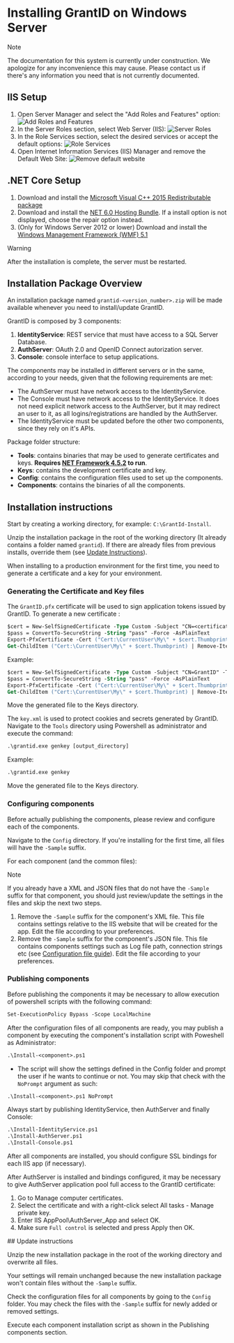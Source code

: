 ﻿# Installing GrantID on Windows Server

> [!NOTE]
> The documentation for this system is currently under construction. We apologize for any inconvenience this may cause. Please
> contact us if there's any information you need that is not currently documented.


## IIS Setup

1. Open Server Manager and select the "Add Roles and Features" option:
![Add Roles and Features](../../../../../images/grant-id/add-roles.png)
1. In the Server Roles section, select Web Server (IIS):
![Server Roles](../../../../../images/grant-id/server-roles.png)
1. In the Role Services section, select the desired services or accept the default options:
![Role Services](../../../../../images/grant-id/role-services.png)
1. Open Internet Information Services (IIS) Manager and remove the Default Web Site:
![Remove default website](../../../../../images/grant-id/remove-default-website.png)


## .NET Core Setup

1. Download and install the <a href="https://www.microsoft.com/en-us/download/details.aspx?id=48145" target="_blank">Microsoft Visual C++ 2015 Redistributable package</a>
1. Download and install the <a href="https://dotnet.microsoft.com/en-us/download/dotnet/thank-you/runtime-aspnetcore-6.0.13-windows-hosting-bundle-installer" target="_blank">NET 6.0 Hosting Bundle</a>.
If a install option is not displayed, choose the repair option instead.
1. (Only for Windows Server 2012 or lower) Download and install the <a href="https://go.microsoft.com/fwlink/?linkid=839516" target="_blank">Windows Management Framework (WMF) 5.1</a>

> [!WARNING]
> After the installation is complete, the server must be restarted.


## Installation Package Overview

An installation package named `grantid-<version_number>.zip` will be made available whenever you need to install/update GrantID.

GrantID is composed by 3 components:

1. **IdentityService**: REST service that must have access to a SQL Server Database.
1. **AuthServer**: OAuth 2.0 and OpenID Connect autorization server.
1. **Console**: console interface to setup applications.

The components may be installed in different servers or in the same, according to your needs, given that the following requirements are met:

* The AuthServer must have network access to the IdentityService.
* The Console must have network access to the IdentityService. It does not need explicit network access to the AuthServer, but it may redirect an user to it, as all logins/registrations are handled by the AuthServer.
* The IdentityService must be updated before the other two components, since they rely on it's APIs.

Package folder structure:

* **Tools**: contains binaries that may be used to generate certificates and keys. **Requires <a href="https://www.microsoft.com/download/details.aspx?id=42642" target="_blank">NET Framework 4.5.2</a> to run**.
* **Keys**: contains the development certificate and key.
* **Config**: contains the configuration files used to set up the components.
* **Components**: contains the binaries of all the components.

## Installation instructions

Start by creating a working directory, for example: `C:\GrantId-Install`.

Unzip the installation package in the root of the working directory (It already contains a folder named `grantid`). If there are already files from previous installs, override them (see [Update Instructions](#update-instructions)).

When installing to a production environment for the first time, you need to generate a certificate and a key for your environment. 

### Generating the Certificate and Key files

The `GrantID.pfx` certificate will be used to sign application tokens issued by GrantID. To generate a new certificate :

```ps
$cert = New-SelfSignedCertificate -Type Custom -Subject "CN=<certificate_name>" -TextExtension @("2.5.29.37={text}1.3.6.1.5.5.7.3.2,1.3.6.1.5.5.7.3.1") -KeyUsage DigitalSignature, KeyEncipherment -KeyAlgorithm RSA -KeyLength 4096 -CertStoreLocation "Cert:\CurrentUser\My" -NotAfter (Get-Date).AddYears(100).AddHours(-5)
$pass = ConvertTo-SecureString -String "pass" -Force -AsPlainText
Export-PfxCertificate -Cert ("Cert:\CurrentUser\My\" + $cert.Thumbprint) -Password $pass -FilePath .\GrantId.pfx
Get-ChildItem ("Cert:\CurrentUser\My\" + $cert.Thumbprint) | Remove-Item
```

   Example:

```ps
$cert = New-SelfSignedCertificate -Type Custom -Subject "CN=GrantID" -TextExtension @("2.5.29.37={text}1.3.6.1.5.5.7.3.2,1.3.6.1.5.5.7.3.1") -KeyUsage DigitalSignature, KeyEncipherment -KeyAlgorithm RSA -KeyLength 4096 -CertStoreLocation "Cert:\CurrentUser\My" -NotAfter (Get-Date).AddYears(100).AddHours(-5)
$pass = ConvertTo-SecureString -String "pass" -Force -AsPlainText
Export-PfxCertificate -Cert ("Cert:\CurrentUser\My\" + $cert.Thumbprint) -Password $pass -FilePath .\GrantId.pfx
Get-ChildItem ("Cert:\CurrentUser\My\" + $cert.Thumbprint) | Remove-Item
```

Move the generated file to the Keys directory.


The `key.xml` is used to protect cookies and secrets generated by GrantID. Navigate to the `Tools` directory using Powershell as administrator and execute the command:

```ps
.\grantid.exe genkey [output_directory]
```

   Example:

```ps
.\grantid.exe genkey
```

Move the generated file to the Keys directory.

### Configuring components

Before actually publishing the components, please review and configure each of the components.

Navigate to the  `Config` directory. If you're installing for the first time, all files will have the `-Sample` suffix.

For each component (and the common files):

> [!NOTE]
> If you already have a XML and JSON files that do not have the `-Sample` suffix for that component, you should just review/update the settings in the files and skip the next two steps.

1. Remove the `-Sample` suffix for the component's XML file. This file contains settings relative to the IIS website that will be created for the app. Edit the file according to your preferences.
1. Remove the `-Sample` suffix for the component's JSON file. This file contains components settings such as Log file path, connection strings etc (see [Configuration file guide](#configuration-file)). Edit the file according to your preferences.

### Publishing components

Before publishing the components it may be necessary to allow execution of powershell scripts with  the following command:

```ps
Set-ExecutionPolicy Bypass -Scope LocalMachine
```

After the configuration files of all components are ready, you may publish a component by executing the component's installation script with Poweshell as Administrator:

```ps
.\Install-<component>.ps1 
```

* The script will show the settings defined in the Config folder and prompt the user if he wants to continue or not. You may skip that check with the `NoPrompt` argument as such:

```ps
.\Install-<component>.ps1 NoPrompt
```

Always start by publishing IdentityService, then AuthServer and finally Console: 

```ps
.\Install-IdentityService.ps1 
.\Install-AuthServer.ps1 
.\Install-Console.ps1 
```

After all components are installed, you should configure SSL bindings for each IIS app (if necessary).

After AuthServer is installed and bindings configured, it may be necessary to give AuthServer application pool full access to the GrantID certificate:

1. Go to Manage computer certificates.
1. Select the certificate and with a right-click select All tasks - Manage private key.
1. Enter IIS AppPool\AuthServer_App and select OK.
1. Make sure `Full control` is selected and press Apply then OK.

<a name="update-instructions" />
## Update instructions

Unzip the new installation package in the root of the working directory and overwrite all files. 

Your settings will remain unchanged because the new installation package won't contain files without the `-Sample` suffix.

Check the configuration files for all components by going to the `Config` folder. You may check the files with the `-Sample` suffix for newly added or removed settings.

Execute each component installation script as shown in the Publishing components section.
